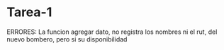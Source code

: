 # Tarea-1
ERRORES:
La funcion agregar dato, no registra los nombres ni el rut, del nuevo bombero, pero si su disponibilidad
 
